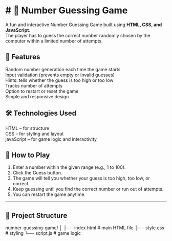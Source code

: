 # # 🎯 Number Guessing Game

A fun and interactive Number Guessing Game built using **HTML, CSS, and JavaScript**.  
The player has to guess the correct number randomly chosen by the computer within a limited number of attempts.

## 🚀 Features

Random number generation each time the game starts  
Input validation (prevents empty or invalid guesses)  
 Hints: tells whether the guess is too high or too low  
 Tracks number of attempts  
Option to restart or reset the game  
 Simple and responsive design  

## 🛠️ Technologies Used

HTML – for structure  
CSS – for styling and layout  
javaScript – for game logic and interactivity  



## 🧩 How to Play

1. Enter a number within the given range (e.g., 1 to 100).  
2. Click the Guess button.  
3. The game will tell you whether your guess is too high, too low, or correct.  
4. Keep guessing until you find the correct number or run out of attempts.  
5. You can restart the game anytime.

---

## 📂 Project Structure
number-guessing-game/
│
├── index.html # main HTML file
├── style.css # styling
└── script.js # game logic
